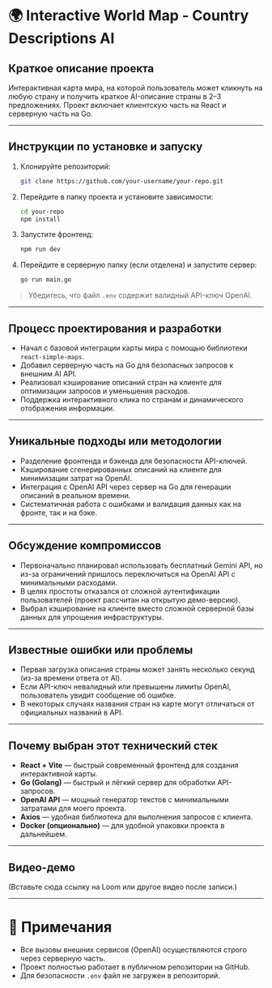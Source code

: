 # 🌍 Interactive World Map - Country Descriptions AI

## Краткое описание проекта
Интерактивная карта мира, на которой пользователь может кликнуть на любую страну и получить краткое AI-описание страны в 2–3 предложениях. Проект включает клиентскую часть на React и серверную часть на Go.

---

## Инструкции по установке и запуску

1. Клонируйте репозиторий:
    ```bash
    git clone https://github.com/your-username/your-repo.git
    ```
2. Перейдите в папку проекта и установите зависимости:
    ```bash
    cd your-repo
    npm install
    ```
3. Запустите фронтенд:
    ```bash
    npm run dev
    ```
4. Перейдите в серверную папку (если отделена) и запустите сервер:
    ```bash
    go run main.go
    ```

> Убедитесь, что файл `.env` содержит валидный API-ключ OpenAI.

---

## Процесс проектирования и разработки

- Начал с базовой интеграции карты мира с помощью библиотеки `react-simple-maps`.
- Добавил серверную часть на Go для безопасных запросов к внешним AI API.
- Реализовал кэширование описаний стран на клиенте для оптимизации запросов и уменьшения расходов.
- Поддержка интерактивного клика по странам и динамического отображения информации.

---

## Уникальные подходы или методологии

- Разделение фронтенда и бэкенда для безопасности API-ключей.
- Кэширование сгенерированных описаний на клиенте для минимизации затрат на OpenAI.
- Интеграция с OpenAI API через сервер на Go для генерации описаний в реальном времени.
- Систематичная работа с ошибками и валидация данных как на фронте, так и на бэке.

---

## Обсуждение компромиссов

- Первоначально планировал использовать бесплатный Gemini API, но из-за ограничений пришлось переключиться на OpenAI API с минимальными расходами.
- В целях простоты отказался от сложной аутентификации пользователей (проект рассчитан на открытую демо-версию).
- Выбрал кэширование на клиенте вместо сложной серверной базы данных для упрощения инфраструктуры.

---

## Известные ошибки или проблемы

- Первая загрузка описания страны может занять несколько секунд (из-за времени ответа от AI).
- Если API-ключ невалидный или превышены лимиты OpenAI, пользователь увидит сообщение об ошибке.
- В некоторых случаях названия стран на карте могут отличаться от официальных названий в API.

---

## Почему выбран этот технический стек

- **React + Vite** — быстрый современный фронтенд для создания интерактивной карты.
- **Go (Golang)** — быстрый и лёгкий сервер для обработки API-запросов.
- **OpenAI API** — мощный генератор текстов с минимальными затратами для моего проекта.
- **Axios** — удобная библиотека для выполнения запросов с клиента.
- **Docker (опционально)** — для удобной упаковки проекта в дальнейшем.

---

## Видео-демо

(Вставьте сюда ссылку на Loom или другое видео после записи.)

---

# 📢 Примечания

- Все вызовы внешних сервисов (OpenAI) осуществляются строго через серверную часть.
- Проект полностью работает в публичном репозитории на GitHub.
- Для безопасности `.env` файл не загружен в репозиторий.
